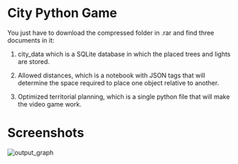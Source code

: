 # City Python Game

You just have to download the compressed folder in .rar and find three documents in it:

1. city_data which is a SQLite database in which the placed trees and lights are stored.

2. Allowed distances, which is a notebook with JSON tags that will determine the space required to place one object relative to another.

3. Optimized territorial planning, which is a single python file that will make the video game work.

# Screenshots

![output_graph](https://drive.google.com/uc?id=177-ABiHnlVydD0HlufjGqGLsYVA2rjua)

